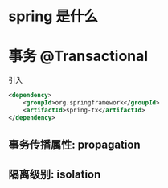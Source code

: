 # spring 是什么

# 事务 @Transactional

引入
```xml
<dependency>
    <groupId>org.springframework</groupId>
    <artifactId>spring-tx</artifactId>
</dependency>
```

## 事务传播属性: propagation 


## 隔离级别: isolation

